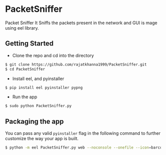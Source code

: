 # PacketSniffer
Packet Sniffer
It Sniffs the packets present in the network and GUI is mage using eel library.

## Getting Started
- Clone the repo and cd into the directory
```sh
$ git clone https://github.com/rajatkhanna1999/PacketSniffer.git
$ cd PacketSniffer
```

- Install eel, and pyinstaller

```sh
$ pip install eel pyinstaller pypng
```

- Run the app

```sh
$ sudo python PacketSniffer.py
```

## Packaging the app
You can pass any valid `pyinstaller` flag in the following command to further customize the way your app is built.
```sh
$ python -m eel PacketSniffer.py web --noconsole --onefile --icon=barcode.icns
```
